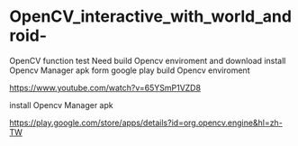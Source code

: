 # OpenCV_interactive_with_world_android-
OpenCV function test
Need build Opencv enviroment and download install Opencv Manager apk form google play
build Opencv enviroment  
  
  https://www.youtube.com/watch?v=65YSmP1VZD8   
    
  install Opencv Manager apk  
    
  https://play.google.com/store/apps/details?id=org.opencv.engine&hl=zh-TW  
    
